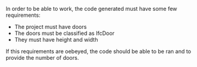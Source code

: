 In order to be able to work, the code generated must have some few requirements:
- The project must have doors
- The doors must be classified as IfcDoor
- They must have height and width

If this requirements are oebeyed, the code should be able to be ran and to provide the number of doors.
